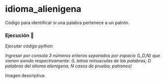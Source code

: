 # idioma_alienigena
Código para identificar si una palabra pertenece a un patrón.


### Ejecución 🔧

_Ejecutar código python_

_Ingresar por consola 3 números enteros separados por espacio (L,D,N) que vienen siendo respectivamente: (L letras minusculas de las palabras, D palabras del idioma alienigena, N casos de prueba; patrones)_

Imagen descriptiva:


